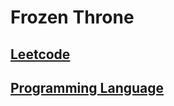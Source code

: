 # Frozen Throne

## [Leetcode](leetcode/README.md)

## [Programming Language](programming-language/README.md)

